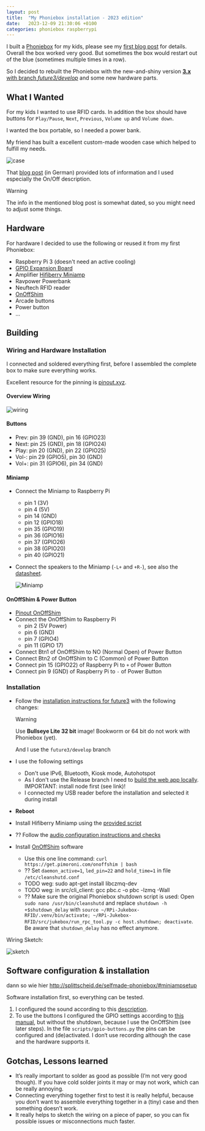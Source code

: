 ```yaml
---
layout: post
title:  "My Phoniebox installation - 2023 edition"
date:   2023-12-09 21:30:06 +0100
categories: phoniebox raspberrypi
---
```


I built a [Phoniebox][phoniebox] for my kids, please see my [first blog post][first-post] for details. Overall the box worked very good. But sometimes the box would restart out of the blue (sometimes multiple times in a row).

So I decided to rebuilt the Phoniebox with the new-and-shiny version [**3.x** with branch *future3/develop*][future3] and some new hardware parts.

## What I Wanted

For my kids I wanted to use RFID cards. In addition the box should have buttons for `Play/Pause`, `Next`, `Previous`, `Volume up` and `Volume down`.

I wanted the box portable, so I needed a power bank.

My friend has built a excellent custom-made wooden case which helped to fulfill my needs.

![case](/assets/images/IMG_20191223_232037747.jpg)

That [blog post][blog-instructions] (in German) provided lots of information and I used especially the On/Off description.

> [!WARNING]
> The info in the mentioned blog post is somewhat dated, so you might need to adjust some things.

## Hardware

For hardware I decided to use the following or reused it from my first Phoniebox:

* Raspberry Pi 3 (doesn't need an active cooling)
* [GPIO Expansion Board][gpioexp]
* Amplifier [Hifiberry Miniamp][miniamp]
* Ravpower Powerbank
* Neuftech RFID reader
* [OnOffShim][onoffshim]
* Arcade buttons
* Power button
* ...

## Building

### Wiring and Hardware Installation

I connected and soldered everything first, before I assembled the complete box to make sure everything works.

Excellent resource for the pinning is [pinout.xyz][pinout].

#### Overview Wiring

![wiring](/assets/images/wiring.jpg)

#### Buttons

* Prev: pin 39 (GND), pin 16 (GPIO23)
* Next: pin 25 (GND), pin 18 (GPIO24)
* Play: pin 20 (GND), pin 22 (GPIO25)
* Vol-: pin 29 (GPIO5), pin 30 (GND)
* Vol+: pin 31 (GPIO6), pin 34 (GND)
  
#### Miniamp

* Connect the Miniamp to Raspberry Pi
  * pin 1 (3V)
  * pin 4 (5V)
  * pin 14 (GND)
  * pin 12 (GPIO18)
  * pin 35 (GPIO19)
  * pin 36 (GPIO16)
  * pin 37 (GPIO26)
  * pin 38 (GPIO20)
  * pin 40 (GPIO21)
* Connect the speakers to the Miniamp (`-L+` and `+R-`), see also the [datasheet][datasheet-miniamp].

    ![Miniamp](/assets/images/miniamp.jpg)

#### OnOffShim & Power Button

* [Pinout OnOffShim][pinoutonoff]
* Connect the OnOffShim to Raspberry Pi
  * pin 2 (5V Power)
  * pin 6 (GND)
  * pin 7 (GPIO4)
  * pin 11 (GPIO 17)
* Connect Btn1 of OnOffShim to NO (Normal Open) of Power Button
* Connect Btn2 of OnOffShim to C (Common) of Power Button
* Connect pin 15 (GPIO22) of Raspberry Pi to `+` of Power Button
* Connect pin 9 (GND) of Raspberry Pi to `-` of Power Button

### Installation

* Follow the [installation instructions for future3][installation] with the following changes:
  > [!WARNING]
  > Use **Bullseye Lite 32 bit** image!
  > Bookworm or 64 bit do not work with Phoniebox (yet).
  
  And I use the `future3/develop` branch
* I use the following settings
  * Don't use IPv6, Bluetooth, Kiosk mode, Autohotspot
  * As I don't use the Release branch I need to [build the web app locally][build-webapp]. IMPORTANT: install node first (see link)!
  * I connected my USB reader before the installation and selected it during install
* **Reboot**
* Install Hifiberry Miniamp using the [provided script][miniamp-install-script]
* ?? Follow the [audio configuration instructions and checks][audio-instructions]
* Install [OnOffShim][onoffshim] software
  * Use this one line command: `curl https://get.pimoroni.com/onoffshim | bash`
  * ?? Set `daemon_active=1`, `led_pin=22` and `hold_time=1` in file `/etc/cleanshutd.conf`
  * TODO weg: sudo apt-get install libczmq-dev
  * TODO weg: in src/cli_client: gcc pbc.c -o pbc -lzmq -Wall
  * ?? Make sure the original Phoniebox shutdown script is used: Open `sudo nano /usr/bin/cleanshutd` and replace `shutdown -h +$shutdown_delay` with `source ~/RPi-Jukebox-RFID/.venv/bin/activate; ~/RPi-Jukebox-RFID/src/jukebox/run_rpc_tool.py -c host.shutdown; deactivate`. Be aware that `shutdown_delay` has no effect anymore.

Wiring Sketch:

![sketch](/assets/images/IMG_20200111_212542257.jpg)

## Software configuration & installation

dann so wie hier <http://splittscheid.de/selfmade-phoniebox/#miniampsetup>

Software installation first, so everything can be tested.

1. I configured the sound according to this [description][fix-sound].
1. To use the buttons I configured the GPIO settings according to [this manual][gpio-config], but without the shutdown, because I use the OnOffShim (see later steps). In the file `scripts/gpio-buttons.py` the pins can be configured and (de)activated. I don‘t use recording although the case and the hardware supports it.

## Gotchas, Lessons learned

* It’s really important to solder as good as possible (I’m not very good though). If you have cold solder joints it may or may not work, which can be really annoying.
* Connecting everything together first to test it is really helpful, because you don’t want to assemble everything together in a (tiny) case and then something doesn’t work.
* It really helps to sketch the wiring on a piece of paper, so you can fix possible issues or misconnections much faster.

[blog-instructions]: http://splittscheid.de/selfmade-phoniebox/
[phoniebox]: https://github.com/MiczFlor/RPi-Jukebox-RFID
[first-post]: https://s-martin.github.io/phoniebox/raspberrypi/2020/01/11/phoniebox.html
[future3]: https://github.com/MiczFlor/RPi-Jukebox-RFID/tree/future3/develop/documentation
[onoffshim]: https://shop.pimoroni.com/products/onoff-shim?variant=41102600138
[pinout]: https://pinout.xyz/
[pinoutonoff]: https://pinout.xyz/pinout/onoff_shim
[gpioexp]: https://www.az-delivery.de/products/gpio-expansion-board-fur-raspberry-pi?variant=38524730706
[installation]: https://github.com/MiczFlor/RPi-Jukebox-RFID/blob/future3/develop/documentation/builders/installation.md
[build-webapp]: https://github.com/MiczFlor/RPi-Jukebox-RFID/blob/future3/develop/documentation/developers/development-environment.md#steps-to-install
[miniamp-install-script]: https://github.com/MiczFlor/RPi-Jukebox-RFID/blob/future3/develop/documentation/builders/components/soundcards/hifiberry.md
[audio-instructions]: https://github.com/MiczFlor/RPi-Jukebox-RFID/blob/future3/develop/documentation/builders/audio.md#audio-configuration
[miniamp]: https://www.hifiberry.com/shop/boards/miniamp/
[datasheet-miniamp]: https://www.hifiberry.com/docs/data-sheets/datasheet-miniamp/
[miniamp-config]: https://www.hifiberry.com/docs/software/configuring-linux-3-18-x/
[miniamp-details]: https://support.hifiberry.com/hc/en-us/articles/205377202-Adding-software-volume-control
[miniamp-gpio]: https://www.hifiberry.com/docs/hardware/gpio-usage-of-hifiberry-boards/
[fix-sound]: https://github.com/MiczFlor/RPi-Jukebox-RFID/wiki/Troubleshooting-FAQ#audio-is-not-working
[gpio-config]: https://github.com/MiczFlor/RPi-Jukebox-RFID/wiki/Using-GPIO-hardware-buttons#how-to-connect-the-buttons
